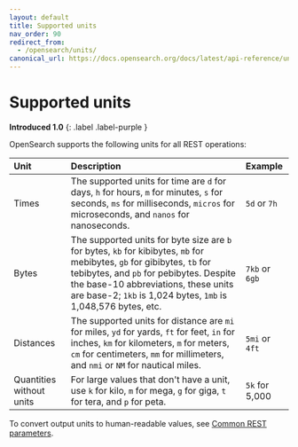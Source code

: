 ```yaml
---
layout: default
title: Supported units
nav_order: 90
redirect_from:
  - /opensearch/units/
canonical_url: https://docs.opensearch.org/docs/latest/api-reference/units/
---
```


# Supported units
**Introduced 1.0**
{: .label .label-purple }

OpenSearch supports the following units for all REST operations:

Unit | Description | Example
:--- | :--- | :---
Times | The supported units for time are `d` for days, `h` for hours, `m` for minutes, `s` for seconds, `ms` for milliseconds, `micros` for microseconds, and `nanos` for nanoseconds. | `5d` or `7h`
Bytes | The supported units for byte size are `b` for bytes, `kb` for kibibytes, `mb` for mebibytes, `gb` for gibibytes, `tb` for tebibytes, and `pb` for pebibytes. Despite the base-10 abbreviations, these units are base-2; `1kb` is 1,024 bytes, `1mb` is 1,048,576 bytes, etc. | `7kb` or `6gb`
Distances | The supported units for distance are `mi` for miles, `yd` for yards, `ft` for feet, `in` for inches, `km` for kilometers, `m` for meters, `cm` for centimeters, `mm` for millimeters, and `nmi` or `NM` for nautical miles. | `5mi` or `4ft`
Quantities without units | For large values that don't have a unit, use `k` for kilo, `m` for mega, `g` for giga, `t` for tera, and `p` for peta. | `5k` for 5,000

To convert output units to human-readable values, see [Common REST parameters]({{site.url}}{{site.baseurl}}/opensearch/common-parameters/).
